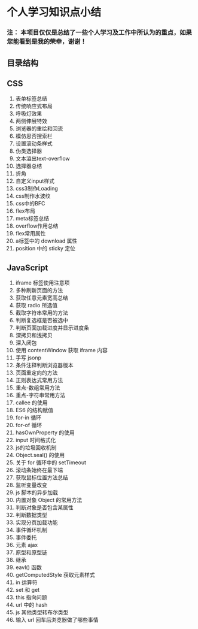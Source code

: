 # 个人学习知识点小结

### 注： 本项目仅仅是总结了一些个人学习及工作中所认为的重点，如果您能看到是我的荣幸，谢谢！


## 目录结构

## CSS
1. 表单标签总结
2. 传统响应式布局
3. 呼吸灯效果
4. 两侧伸展特效
5. 浏览器的重绘和回流
6. 模仿思否搜索栏
7. 设置滚动条样式
8. 伪类选择器
9. 文本溢出text-overflow
10. 选择器总结
11. 折角
12. 自定义input样式
13. css3制作Loading
14. css制作水波纹
15. css中的BFC
16. flex布局
17. meta标签总结
18. overflow作用总结
19. flex常用属性
20. a标签中的 download 属性
21. position 中的 sticky 定位

## JavaScript
1. iframe 标签使用注意项
2. 多种刷新页面的方法
3. 获取任意元素宽高总结
4. 获取 radio 所选值
5. 截取字符串常用的方法
6. 判断复选框是否被选中
7. 判断页面加载进度并显示进度条
8. 深拷贝和浅拷贝
9. 深入闭包
10. 使用 contentWindow 获取 iframe 内容
11. 手写 jsonp
12. 条件注释判断浏览器版本
13. 页面重定向的方法
14. 正则表达式常用方法
15. 重点-数组常用方法
16. 重点-字符串常用方法
17. callee 的使用
18. ES6 的结构赋值
19. for-in 循环
20. for-of 循环
21. hasOwnProperty 的使用
22. input 时间格式化
23. js的垃圾回收机制
24. Object.seal() 的使用
25. 关于 for 循环中的 setTimeout
26. 滚动条始终在最下端
27. 获取鼠标位置方法总结
28. 监听变量改变
29. js 脚本的异步加载
30. 内置对象 Object 的常用方法
31. 判断对象是否包含某属性
32. 判断数据类型
33. 实现分页加载功能
34. 事件循环机制
35. 事件委托
36. 元素 ajax
37. 原型和原型链
38. 继承
39. eavl() 函数
40. getComputedStyle 获取元素样式
41. in 运算符
42. set 和 get 
43. this 指向问题
44. url 中的 hash
45. js 其他类型转布尔类型
46. 输入 url 回车后浏览器做了哪些事情